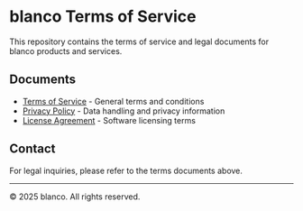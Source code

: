 # blanco Terms of Service

This repository contains the terms of service and legal documents for blanco products and services.

## Documents

- [Terms of Service](./terms.md) - General terms and conditions
- [Privacy Policy](./privacy.md) - Data handling and privacy information
- [License Agreement](./license.md) - Software licensing terms

## Contact

For legal inquiries, please refer to the terms documents above.

---

© 2025 blanco. All rights reserved.
